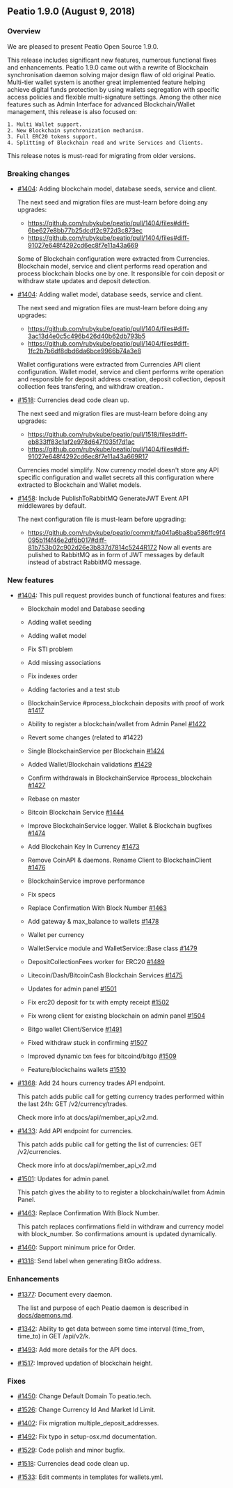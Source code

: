 ## Peatio 1.9.0 (August 9, 2018) ##

### Overview ###

We are pleased to present Peatio Open Source 1.9.0.

This release includes significant new features, numerous functional fixes and enhancements. Peatio 1.9.0 came out with a rewrite of Blockchain synchronisation daemon solving major design flaw of old original Peatio. Multi-tier wallet system is another great implemented feature helping achieve digital funds protection by using wallets segregation with specific access policies and flexible multi-signature settings. Among the other nice features such as Admin Interface for advanced Blockchain/Wallet management, this release is also focused on:

    1. Multi Wallet support.
    2. New Blockchain synchronization mechanism.
    3. Full ERC20 tokens support.
    4. Splitting of Blockchain read and write Services and Clients.

This release notes is must-read for migrating from older versions.

### Breaking changes

- [#1404](https://github.com/rubykube/peatio/pull/1404): Adding blockchain model, database seeds, service and client.

  The next seed and migration files are must-learn before doing any upgrades:

  - https://github.com/rubykube/peatio/pull/1404/files#diff-6be627e8bb77b25dcdf2c972d3c873ec
  - https://github.com/rubykube/peatio/pull/1404/files#diff-91027e648f4292cd6ec8f7e11a43a669

  Some of Blockchain configuration were extracted from Currencies. Blockchain model, service and client performs read operation and process blockchain blocks one by one. It responsible for coin deposit or withdraw state updates and deposit detection.

- [#1404](https://github.com/rubykube/peatio/pull/1404): Adding wallet model, database seeds, service and client.

  The next seed and migration files are must-learn before doing any upgrades:

  - https://github.com/rubykube/peatio/pull/1404/files#diff-3ac13d4e0c5c496b426d40b62db793b5
  - https://github.com/rubykube/peatio/pull/1404/files#diff-1fc2b7b6df8dbd6da6bce9966b74a3e8

  Wallet configurations were extracted from Currencies API client configuration. Wallet model, service and client performs write operation and responsible for deposit address creation, deposit collection, deposit collection fees transfering, and withdraw creation..

- [#1518](https://github.com/rubykube/peatio/pull/1518): Currencies dead code clean up.

  The next seed and migration files are must-learn before doing any upgrades:

  - https://github.com/rubykube/peatio/pull/1518/files#diff-eb833ff83c1af2e978d647f035f7d1ac
  - https://github.com/rubykube/peatio/pull/1404/files#diff-91027e648f4292cd6ec8f7e11a43a669R17

  Currencies model simplify. Now currency model doesn't store any API specific configuration and wallet secrets all this configuration where extracted to Blockchain and Wallet models.

- [#1458](https://github.com/rubykube/peatio/pull/1458): Include PublishToRabbitMQ GenerateJWT Event API middlewares by default.

  The next configuration file is must-learn before upgrading:
  -	https://github.com/rubykube/peatio/commit/fa041a6ba8ba586ffc9f4095b1f4f46e2df6b017#diff-81b753b02c902d26e3b837d7814c5244R172
  Now all events are pulished to RabbitMQ as in form of JWT messages by default instead of abstract RabbitMQ message.

### New features ###

* [#1404](https://github.com/rubykube/peatio/pull/1404): This pull request provides bunch of functional features and fixes:
  * Blockchain model and Database seeding

  * Adding wallet seeding

  * Adding wallet model

  * Fix STI problem

  * Add missing associations

  * Fix indexes order

  * Adding factories and a test stub

  * BlockchainService #process_blockchain deposits with proof of work [#1417](https://github.com/rubykube/peatio/pull/1417)

  * Ability to register a blockchain/wallet from Admin Panel [#1422](https://github.com/rubykube/peatio/pull/1422)

  * Revert some changes (related to #1422)

  * Single BlockchainService per Blockchain [#1424](https://github.com/rubykube/peatio/pull/1424)

  * Added Wallet/Blockchain validations [#1429](https://github.com/rubykube/peatio/pull/1429)

  * Confirm withdrawals in BlockchainService #process_blockchain [#1427](https://github.com/rubykube/peatio/pull/1427)

  * Rebase on master

  * Bitcoin Blockchain Service [#1444](https://github.com/rubykube/peatio/pull/1444)

  * Improve BlockchainService logger. Wallet & Blockchain bugfixes [#1474](https://github.com/rubykube/peatio/pull/1474)

  * Add Blockchain Key In Currency [#1473](https://github.com/rubykube/peatio/pull/1473)

  * Remove CoinAPI & daemons. Rename Client to BlockchainClient [#1476](https://github.com/rubykube/peatio/pull/1476)

  * BlockchainService improve performance

  * Fix specs

  * Replace Confirmation With Block Number [#1463](https://github.com/rubykube/peatio/pull/1463)

  * Add gateway & max_balance to wallets [#1478](https://github.com/rubykube/peatio/pull/1478)

  * Wallet per currency

  * WalletService module and WalletService::Base class [#1479](https://github.com/rubykube/peatio/pull/1479)

  * DepositCollectionFees worker for ERC20 [#1489](https://github.com/rubykube/peatio/pull/1489)

  * Litecoin/Dash/BitcoinCash Blockchain Services [#1475](https://github.com/rubykube/peatio/pull/1475)

  * Updates for admin panel [#1501](https://github.com/rubykube/peatio/pull/1501)

  * Fix erc20 deposit for tx with empty receipt [#1502](https://github.com/rubykube/peatio/pull/1502)

  * Fix wrong client for existing blockchain on admin panel [#1504](https://github.com/rubykube/peatio/pull/1504)

  * Bitgo wallet Client/Service [#1491](https://github.com/rubykube/peatio/pull/1491)

  * Fixed withdraw stuck in confirming [#1507](https://github.com/rubykube/peatio/pull/1507)

  * Improved dynamic txn fees for bitcoind/bitgo [#1509](https://github.com/rubykube/peatio/pull/1509)

  * Feature/blockchains wallets [#1510](https://github.com/rubykube/peatio/pull/1510)


* [#1368](https://github.com/rubykube/peatio/pull/1368): Add 24 hours currency trades API endpoint.

  This patch adds public call for getting currency trades performed within the last 24h: GET /v2/currency/trades.

  Check more info at docs/api/member_api_v2.md.

* [#1433](https://github.com/rubykube/peatio/pull/1433): Add API endpoint for currencies.

  This patch adds public call for getting the list of currencies: GET /v2/currencies.

  Check more info at docs/api/member_api_v2.md

* [#1501](https://github.com/rubykube/peatio/pull/1501): Updates for admin panel.

  This patch gives the ability to to register a blockchain/wallet from Admin Panel.

* [#1463](https://github.com/rubykube/peatio/pull/1463): Replace Confirmation With Block Number.

  This patch replaces confirmations field in withdraw and currency model with block_number. So confirmations amount is updated dynamically.

* [#1460](https://github.com/rubykube/peatio/pull/1460): Support minimum price for Order.

* [#1318](https://github.com/rubykube/peatio/pull/1318): Send label when generating BitGo address.


### Enhancements ###

* [#1377](https://github.com/rubykube/peatio/pull/1377): Document every daemon.

  The list and purpose of each Peatio daemon is described in [docs/daemons.md](docs/daemons.md).

* [#1342](https://github.com/rubykube/peatio/pull/1342): Ability to get data between some time interval (time_from, time_to) in GET /api/v2/k.

* [#1493](https://github.com/rubykube/peatio/pull/1493): Add more details for the API docs.

* [#1517](https://github.com/rubykube/peatio/pull/1517):  Improved updation of blockchain height.

### Fixes ###

* [#1450](https://github.com/rubykube/peatio/pull/1450): Change Default Domain To peatio.tech.

* [#1526](https://github.com/rubykube/peatio/pull/1526): Change Currency Id And Market Id Limit.

* [#1402](https://github.com/rubykube/peatio/pull/1402): Fix migration multiple_deposit_addresses.

* [#1492](https://github.com/rubykube/peatio/pull/1492): Fix typo in setup-osx.md documentation.

* [#1529](https://github.com/rubykube/peatio/pull/1529): Code polish and minor bugfix.

* [#1518](https://github.com/rubykube/peatio/pull/1518): Currencies dead code clean up.

* [#1533](https://github.com/rubykube/peatio/pull/1533): Edit comments in templates for wallets.yml.
